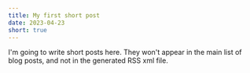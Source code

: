 ```yaml
---
title: My first short post
date: 2023-04-23
short: true
---
```


I'm going to write short posts here.
They won't appear in the main list of blog posts,
and not in the generated RSS xml file.
